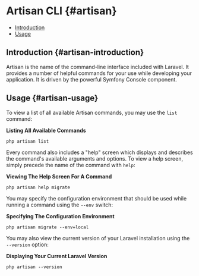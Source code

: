 # Artisan CLI {#artisan}

- [Introduction](#artisan-introduction)
- [Usage](#artisan-usage)

## Introduction {#artisan-introduction}

Artisan is the name of the command-line interface included with Laravel. It provides a number of helpful commands for your use while developing your application. It is driven by the powerful Symfony Console component.

## Usage {#artisan-usage}

To view a list of all available Artisan commands, you may use the `list` command:

**Listing All Available Commands**

	php artisan list

Every command also includes a "help" screen which displays and describes the command's available arguments and options. To view a help screen, simply precede the name of the command with `help`:

**Viewing The Help Screen For A Command**

	php artisan help migrate

You may specify the configuration environment that should be used while running a command using the `--env` switch:

**Specifying The Configuration Environment**

	php artisan migrate --env=local

You may also view the current version of your Laravel installation using the `--version` option:

**Displaying Your Current Laravel Version**

	php artisan --version
